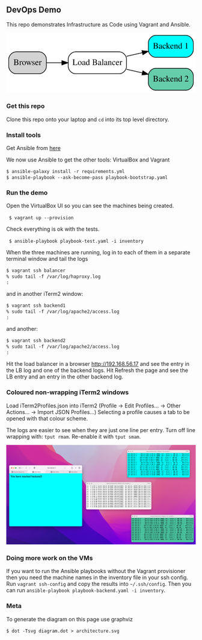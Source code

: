 ## DevOps Demo

This repo demonstrates Infrastructure as Code using Vagrant and Ansible.

<p align="center">
  <img src="./architecture.svg" alt="Architecture"/>
</p>

### Get this repo

Clone this repo onto your laptop and `cd` into its top level directory.

### Install tools

Get Ansible from [here](https://docs.ansible.com/ansible/latest/installation_guide/intro_installation.html)

We now use Ansible to get the other tools: VirtualBox and Vagrant
```
$ ansible-galaxy install -r requirements.yml
$ ansible-playbook --ask-become-pass playbook-bootstrap.yaml
```

### Run the demo

Open the VirtualBox UI so you can see the machines being created.

` $ vagrant up --provision`

Check everything is ok with the tests.

` $ ansible-playbook playbook-test.yaml -i inventory`

When the three machines are running, log in to each of them in a separate terminal window and tail the logs

```
$ vagrant ssh balancer
% sudo tail -f /var/log/haproxy.log
:
```
and in another iTerm2 window:
```
$ vagrant ssh backend1
% sudo tail -f /var/log/apache2/access.log
:
```
and another:
```
$ vagrant ssh backend2
% sudo tail -f /var/log/apache2/access.log
:
```
Hit the load balancer in a browser http://192.168.56.17 and see the entry in the LB log and one of the backend logs. Hit Refresh the page and see the LB entry and an entry in the other backend log.

### Coloured non-wrapping iTerm2 windows
Load iTerm2Profiles.json into iTerm2 (Profile -> Edit Profiles... -> Other Actions... -> Import JSON Profiles...)
Selecting a profile causes a tab to be opened with that colour scheme.

The logs are easier to see when they are just one line per entry. Turn off line wrapping with: `tput rmam`. Re-enable it with `tput smam`.

![Screenshot](./screen_shot.png)

### Doing more work on the VMs
If you want to run the Ansible playbooks without the Vagrant provisioner then you need the machine names in the inventory file in your ssh config. Run `vagrant ssh-config` and copy the results into `~/.ssh/config`. Then you can run `ansible-playbook playbook-backend.yaml -i inventory`.

### Meta

To generate the diagram on this page use graphviz

```
$ dot -Tsvg diagram.dot > architecture.svg
```
